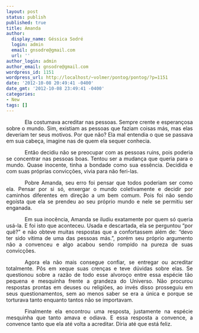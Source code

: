 ```yaml
---
layout: post
status: publish
published: true
title: Amanda
author:
  display_name: Géssica Sodré
  login: admin
  email: gnsodre@gmail.com
  url: ''
author_login: admin
author_email: gnsodre@gmail.com
wordpress_id: 1151
wordpress_url: http://localhost/~volmer/pontog/pontog/?p=1151
date: '2012-10-08 20:49:41 -0400'
date_gmt: '2012-10-08 23:49:41 -0400'
categories:
- New
tags: []
---
```

<p style="text-align: justify; text-indent: 50px;">Ela costumava acreditar nas pessoas. Sempre crente e esperançosa sobre o mundo. Sim, existiam as pessoas que faziam coisas más, mas elas deveriam ter seus motivos. Por que não? Ela mal entendia o que se passava em sua cabeça, imagine nas de quem ela sequer conhecia.</p>
<p style="text-align: justify; text-indent: 50px;">Então decidiu não se preocupar com as pessoas ruins, pois poderia se concentrar nas pessoas boas. Tentou ser a mudança que queria para o mundo. Quase inocente, tinha a bondade como sua essência. Decidida e com suas próprias convicções, vivia para não feri-las.</p>
<p style="text-align: justify; text-indent: 50px;">Pobre Amanda, seu erro foi pensar que todos poderiam ser como ela. Pensar por si só, enxergar o mundo coletivamente e decidir por caminhos diferentes em direção a um bem comum. Pois foi não sendo egoísta que ela se prendeu ao seu próprio mundo e nele se permitiu ser enganada.</p>
<p style="text-align: justify; text-indent: 50px;">Em sua inocência, Amanda se iludiu exatamente por quem só queria usá-la. E foi isto que aconteceu. Usada e descartada, ela se perguntou “por quê?” e não obteve muitas respostas que a confortassem além de: “devo ter sido vítima de uma das pessoas más.”, porém seu próprio argumento não a convenceu e algo acabou sendo rompido na pureza de suas convicções.</p>
<p style="text-align: justify; text-indent: 50px;">Agora ela não mais consegue confiar, se entregar ou acreditar totalmente. Pôs em xeque suas crenças e teve dúvidas sobre elas. Se questionou sobre a razão de todo esse alvoroço entre essa espécie tão pequena e mesquinha frente a grandeza do Universo. Não procurou respostas prontas em deuses ou religiões, ao invés disso prosseguiu em seus questionamentos, sem ao menos saber se era a única e porque se torturava tanto enquanto tantos não se importavam.</p>
<p style="text-align: justify; text-indent: 50px;">Finalmente ela encontrou uma resposta, justamente na espécie mesquinha que tanto amava e odiava. E essa resposta a convence, a convence tanto que ela até volta a acreditar. Diria até que está feliz.</p>
